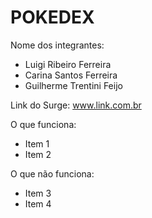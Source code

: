 # POKEDEX

Nome dos integrantes: 
- Luigi Ribeiro Ferreira
- Carina Santos Ferreira 
- Guilherme Trentini Feijo 

Link do Surge: www.link.com.br

O que funciona:
- Item 1
- Item 2

O que não funciona: 
- Item 3
- Item 4
